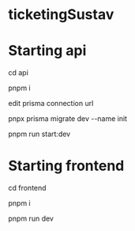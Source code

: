 # ticketingSustav

# Starting api
cd api

pnpm i

edit prisma connection url

pnpx prisma migrate dev --name init

pnpm run start:dev

# Starting frontend
cd frontend

pnpm i

pnpm run dev
